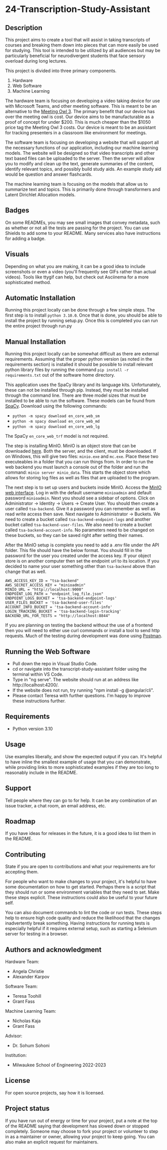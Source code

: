 # 24-Transcription-Study-Assistant

## Description
This project aims to create a tool that will assist in taking transcripts of courses and
breaking them down into pieces that can more easily be used for studying. This tool is 
intended to be utilized by all audiences but may be particularly beneficial for
neurodivergent students that face sensory overload during long lectures. 

This project is divided into three primary components.
1. Hardware
2. Web Software
3. Machine Learning

The hardware team is focusing on developing a video taking device for use with Microsoft
Teams, and other meeting software. This is meant to be an alternative to the [Meeting Owl 3](https://owllabs.com/products/meeting-owl-3?utm_source=adwords&utm_campaign=US_Branded&utm_medium=ppc&utm_term=meeting%20owl%203&hsa_kw=meeting%20owl%203&hsa_mt=e&hsa_tgt=kwd-1664191677785&hsa_src=g&hsa_ad=617179448370&hsa_ver=3&hsa_cam=1485487619&hsa_net=adwords&hsa_acc=2493962266&hsa_grp=78790216762&gclid=Cj0KCQiA_bieBhDSARIsADU4zLcaWRQWOvktF4fADjmooEcVXLYf4rbGnzq8EmovNgqnJcjop1JarCsaAsLBEALw_wcB).
The primary benefit that our device has over the meeting owl is cost. Our device aims to be
manufacturable as a proof of concept for under $200. This is much cheaper than the $1050
price tag the Meeting Owl 3 costs. Our device is meant to be an assistant for tracking
presenters in a classroom like environment for meetings.

The software team is focusing on developing a website that will support all the necessary
functions of our application, including our machine learning models. The website will be
designed so that video transcripts and other text based files can be uploaded to the server.
Then the server will allow you to modify and clean up the text, generate summaries of the
content, identify relevant topics, and possibly build study aids. An example study aid would
be question and answer flashcards.

The machine learning team is focusing on the models that allow us to summarize text and topics.
This is primarily done through transformers and Latent Dirichlet Allocation models.

## Badges
On some READMEs, you may see small images that convey metadata, such as whether or not all the tests are passing for the project. You can use Shields to add some to your README. Many services also have instructions for adding a badge.

## Visuals
Depending on what you are making, it can be a good idea to include screenshots or even a video (you'll frequently see GIFs rather than actual videos). Tools like ttygif can help, but check out Asciinema for a more sophisticated method.

## Automatic Installation
Running this project locally can be done through a few simple steps. 
The first step is to install `python 3.10.0`. Once that is done,
you should be able to install the project by running setup.py. Once this is
completed you can run the entire project through run.py

## Manual Installation
Running this project locally can be somewhat difficult as there are external requirements.
Assuming that the proper python version (as noted in the requirements section) is installed
it should be possible to install relevant python library files by running the command
`pip install -r requirements.txt` out of the software home directory.

This application uses the SpaCy library and its language kits. Unfortunately, these can not be
installed through pip. Instead, they must be installed through the command line.
There are three model sizes that must be installed to be able to run the software. These
models can be found from [SpaCy](https://spacy.io/models/en). Download using the following commands:
- `python -m spacy download en_core_web_sm`
- `python -m spacy download en_core_web_md`
- `python -m spacy download en_core_web_lg`

The SpaCy `en_core_web_trf` model is not required.

The step is installing MinIO. MinIO is an object store that can be downloaded [here](https://min.io/download#/windows).
Both the server, and the client, must be downloaded. If on Windows, this will give two files:
`minio.exe` and `mc.exe`. Place these two executeables in a folder that you can run things from.
In order to run the web backend you must launch a console out of the folder and run the command:
`minio server minio_data`. This starts the object store which allows for storing log files as
well as files that are uploaded to the program.

The next step is to set up users and buckets inside MinIO. Access the [MinIO web interface](http://127.0.0.1:9000/).
Log in with the default username `minioadmin` and default password `minioadmin`.
Next you should see a sidebar of options. Click on Administrator -> Identity -> Users ->
Create User. You should then create a user called `tsa-backend`. Give it a password you can
remember as well as read write access then save. Next navigate to Administrator -> Buckets.
We need to create a bucket called `tsa-backend-endpoint-logs` and another bucket called 
`tsa-backend-user-files`. We also need to create a bucket called `tsa-backend-account-info`. No parameters need to be changed on these buckets, so they can be saved right after setting their names.

After the MinIO setup is complete you need to add a .env file under the API folder.
This file should have the below format. You should fill in the password for the user you
created under the access key. If your object store is on another computer then set the
endpoint url to its location. If you decided to name your user something other than `tsa-backend`
above than change that as well.
```
AWS_ACCESS_KEY_ID = "tsa-backend"
AWS_SECRET_ACCESS_KEY = "minioadmin"
MINIO_URL = "http://localhost:9000"
ENDPOINT_LOG_PATH = "endpoint_log_file.json"
ENDPOINT_LOGS_BUCKET = 'tsa-backend-endpoint-logs'
USER_FILES_BUCKET = 'tsa-backend-user-files'
ACCOUNT_INFO_BUCKET = 'tsa-backend-account-info'
LOGIN_TRACKING_BUCKET = 'tsa-backend-login-tracking'
BACKEND_URL_FOR_TESTS = "http://localhost:8844"
```

If you are planning on testing the backend without the use of a frontend then you will
need to either use curl commands or install a tool to send http requests. Much of the
testing during development was done using [Postman](https://www.postman.com/downloads/).

## Running the Web Software
- Pull down the repo in Visual Studio Code.
- cd or navigate into the transcript-study-assistant folder using the terminal within VS Code.
- Type in "ng serve". The website should run at an address like http://localhost:4200/.
- If the website does not run, try running "npm install -g @angular/cli".
- Please contact Teresa with further questions. I'm happy to improve these instructions further.

## Requirements
- Python version 3.10

## Usage
Use examples liberally, and show the expected output if you can. It's helpful to have inline the smallest example of usage that you can demonstrate, while providing links to more sophisticated examples if they are too long to reasonably include in the README.

## Support
Tell people where they can go to for help. It can be any combination of an issue tracker, a chat room, an email address, etc.

## Roadmap
If you have ideas for releases in the future, it is a good idea to list them in the README.

## Contributing
State if you are open to contributions and what your requirements are for accepting them.

For people who want to make changes to your project, it's helpful to have some documentation on how to get started. Perhaps there is a script that they should run or some environment variables that they need to set. Make these steps explicit. These instructions could also be useful to your future self.

You can also document commands to lint the code or run tests. These steps help to ensure high code quality and reduce the likelihood that the changes inadvertently break something. Having instructions for running tests is especially helpful if it requires external setup, such as starting a Selenium server for testing in a browser.

## Authors and acknowledgment
Hardware Team:
- Angela Christie
- Alexander Karpov

Software Team:
- Teresa Toohill
- Grant Fass

Machine Learning Team:
- Nicholas Kaja
- Grant Fass

Advisor:
- Dr. Sohum Sohoni

Institution:
- Milwaukee School of Engineering 2022-2023

## License
For open source projects, say how it is licensed.

## Project status
If you have run out of energy or time for your project, put a note at the top of the README saying that development has slowed down or stopped completely. Someone may choose to fork your project or volunteer to step in as a maintainer or owner, allowing your project to keep going. You can also make an explicit request for maintainers.
